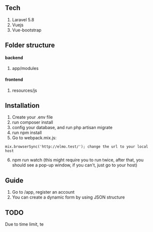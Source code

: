 ## Tech
1. Laravel 5.8
2. Vuejs
3. Vue-bootstrap


## Folder structure

#### backend
1. app/modules

#### frontend
1. resources/js



## Installation
1. Create your .env file
2. run composer install
3. config your database, and run php artisan migrate
4. run npm install
5. Go to webpack.mix.js:

````
mix.browserSync('http://elmo.test/'); change the url to your local host
````
6. npm run watch (this might require you to run twice, after that, you should see a pop-up window, if you can't, just go to your host)


## Guide
1. Go to /app, register an account 
2. You can create a dynamic form by using JSON structure



## TODO
Due to time limit, te


